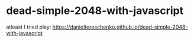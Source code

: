 # dead-simple-2048-with-javascript
atleast I tried
play:
https://danieltereschenko.github.io/dead-simple-2048-with-javascript
